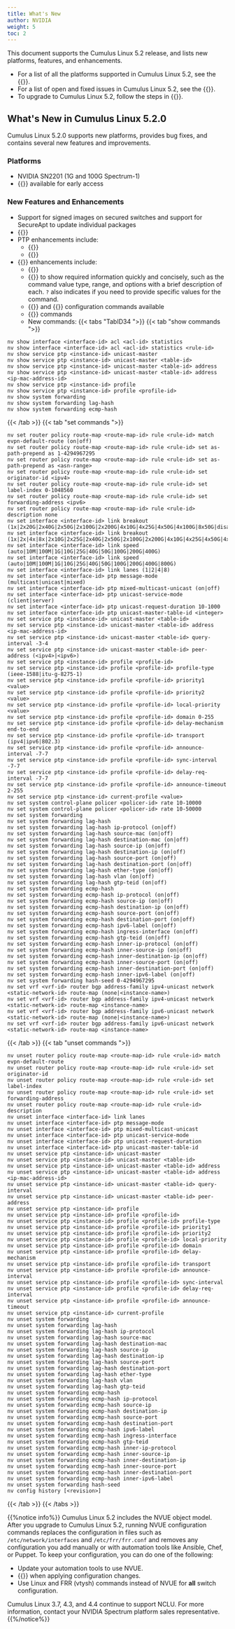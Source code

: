 ```yaml
---
title: What's New
author: NVIDIA
weight: 5
toc: 2
---
```

This document supports the Cumulus Linux 5.2 release, and lists new platforms, features, and enhancements.

- For a list of all the platforms supported in Cumulus Linux 5.2, see the {{<exlink url="www.nvidia.com/en-us/networking/ethernet-switching/hardware-compatibility-list/" text="Hardware Compatibility List (HCL)">}}.
- For a list of open and fixed issues in Cumulus Linux 5.2, see the {{<link title="Cumulus Linux 5.2 Release Notes" text="Cumulus Linux 5.2 Release Notes">}}.
- To upgrade to Cumulus Linux 5.2, follow the steps in {{<link url="Upgrading-Cumulus-Linux">}}.
<!-- vale off -->
## What's New in Cumulus Linux 5.2.0
<!-- vale on -->
Cumulus Linux 5.2.0 supports new platforms, provides bug fixes, and contains several new features and improvements.

### Platforms

- NVIDIA SN2201 (1G and 100G Spectrum-1)
- {{<link url="Interface-Configuration-and-Management/#chassis-management" text="NVIDIA SN4800 (100G Spectrum-3)">}} available for early access

### New Features and Enhancements

- Support for signed images on secured switches and support for SecureApt to update individual packages
- {{<link url="Zero-Touch-Provisioning-ZTP/#dhcp-on-front-panel-ports" text="ZTP on front panel ports">}}
- PTP enhancements include:
   - {{<link url="Precision-Time-Protocol-PTP/#ptp-profiles" text="Pre-defined PTP profiles and custom profiles">}}
   - {{<link url="Precision-Time-Protocol-PTP/#message-mode" text="PTP unicast message mode">}}
- {{<link url="NVUE-Object-Model" text="NVUE">}} enhancements include:
  - {{<link url="NVUE-CLI/#command-abbreviation" text="Command abbreviation">}}
  - {{<link url="NVUE-CLI/#command-question-mark" text="Command question mark (?)">}} to show required information quickly and concisely, such as the command value type, range, and options with a brief description of each. `?` also indicates if you need to provide specific values for the command.
  - {{<link url="Equal-Cost-Multipath-Load-Sharing-Hardware-ECMP/#gtp-hashing" text="TEID-based ECMP hashing">}} and {{<link url="Bonding-Link-Aggregation/#gtp-hashing" text="TEID-based bond hashing">}} configuration commands available
  - {{<link url="Netfilter-ACLs/#install-and-manage-acl-rules-with-nvue" text="Show ACL statistics per interface">}} commands
  - New commands:
   {{< tabs "TabID34 ">}}
{{< tab "show commands ">}}

```
nv show interface <interface-id> acl <acl-id> statistics
nv show interface <interface-id> acl <acl-id> statistics <rule-id>
nv show service ptp <instance-id> unicast-master
nv show service ptp <instance-id> unicast-master <table-id>
nv show service ptp <instance-id> unicast-master <table-id> address
nv show service ptp <instance-id> unicast-master <table-id> address <ip-mac-address-id>
nv show service ptp <instance-id> profile
nv show service ptp <instance-id> profile <profile-id>
nv show system forwarding
nv show system forwarding lag-hash
nv show system forwarding ecmp-hash
```

{{< /tab >}}
{{< tab "set commands ">}}

```
nv set router policy route-map <route-map-id> rule <rule-id> match evpn-default-route (on|off)
nv set router policy route-map <route-map-id> rule <rule-id> set as-path-prepend as 1-4294967295
nv set router policy route-map <route-map-id> rule <rule-id> set as-path-prepend as <asn-range>
nv set router policy route-map <route-map-id> rule <rule-id> set originator-id <ipv4>
nv set router policy route-map <route-map-id> rule <rule-id> set label-index 0-1048560
nv set router policy route-map <route-map-id> rule <rule-id> set forwarding-address <ipv6>
nv set router policy route-map <route-map-id> rule <rule-id> description none
nv set interface <interface-id> link breakout (1x|2x20G|2x40G|2x50G|2x100G|2x200G|4x10G|4x25G|4x50G|4x100G|8x50G|disabled|loopback)
nv set interface <interface-id> link breakout (1x|2x|4x|8x|2x10G|2x25G|2x40G|2x50G|2x100G|2x200G|4x10G|4x25G|4x50G|4x100G|8x50G|disabled|loopback)
nv set interface <interface-id> link speed (auto|10M|100M|1G|10G|25G|40G|50G|100G|200G|400G)
nv set interface <interface-id> link speed (auto|10M|100M|1G|10G|25G|40G|50G|100G|200G|400G|800G)
nv set interface <interface-id> link lanes (1|2|4|8)
nv set interface <interface-id> ptp message-mode (multicast|unicast|mixed)
nv set interface <interface-id> ptp mixed-multicast-unicast (on|off)
nv set interface <interface-id> ptp unicast-service-mode (client|server)
nv set interface <interface-id> ptp unicast-request-duration 10-1000
nv set interface <interface-id> ptp unicast-master-table-id <integer>
nv set service ptp <instance-id> unicast-master <table-id>
nv set service ptp <instance-id> unicast-master <table-id> address <ip-mac-address-id>
nv set service ptp <instance-id> unicast-master <table-id> query-interval -3-4
nv set service ptp <instance-id> unicast-master <table-id> peer-address (<ipv4>|<ipv6>)
nv set service ptp <instance-id> profile <profile-id>
nv set service ptp <instance-id> profile <profile-id> profile-type (ieee-1588|itu-g-8275-1)
nv set service ptp <instance-id> profile <profile-id> priority1 <value>
nv set service ptp <instance-id> profile <profile-id> priority2 <value>
nv set service ptp <instance-id> profile <profile-id> local-priority <value>
nv set service ptp <instance-id> profile <profile-id> domain 0-255
nv set service ptp <instance-id> profile <profile-id> delay-mechanism end-to-end
nv set service ptp <instance-id> profile <profile-id> transport (ipv4|ipv6|802.3)
nv set service ptp <instance-id> profile <profile-id> announce-interval -7-7
nv set service ptp <instance-id> profile <profile-id> sync-interval -7-7
nv set service ptp <instance-id> profile <profile-id> delay-req-interval -7-7
nv set service ptp <instance-id> profile <profile-id> announce-timeout 2-255
nv set service ptp <instance-id> current-profile <value>
nv set system control-plane policer <policer-id> rate 10-10000
nv set system control-plane policer <policer-id> rate 10-50000
nv set system forwarding
nv set system forwarding lag-hash
nv set system forwarding lag-hash ip-protocol (on|off)
nv set system forwarding lag-hash source-mac (on|off)
nv set system forwarding lag-hash destination-mac (on|off)
nv set system forwarding lag-hash source-ip (on|off)
nv set system forwarding lag-hash destination-ip (on|off)
nv set system forwarding lag-hash source-port (on|off)
nv set system forwarding lag-hash destination-port (on|off)
nv set system forwarding lag-hash ether-type (on|off)
nv set system forwarding lag-hash vlan (on|off)
nv set system forwarding lag-hash gtp-teid (on|off)
nv set system forwarding ecmp-hash
nv set system forwarding ecmp-hash ip-protocol (on|off)
nv set system forwarding ecmp-hash source-ip (on|off)
nv set system forwarding ecmp-hash destination-ip (on|off)
nv set system forwarding ecmp-hash source-port (on|off)
nv set system forwarding ecmp-hash destination-port (on|off)
nv set system forwarding ecmp-hash ipv6-label (on|off)
nv set system forwarding ecmp-hash ingress-interface (on|off)
nv set system forwarding ecmp-hash gtp-teid (on|off)
nv set system forwarding ecmp-hash inner-ip-protocol (on|off)
nv set system forwarding ecmp-hash inner-source-ip (on|off)
nv set system forwarding ecmp-hash inner-destination-ip (on|off)
nv set system forwarding ecmp-hash inner-source-port (on|off)
nv set system forwarding ecmp-hash inner-destination-port (on|off)
nv set system forwarding ecmp-hash inner-ipv6-label (on|off)
nv set system forwarding hash-seed 0-4294967295
nv set vrf <vrf-id> router bgp address-family ipv4-unicast network <static-network-id> route-map (none|<instance-name>)
nv set vrf <vrf-id> router bgp address-family ipv4-unicast network <static-network-id> route-map <instance-name>
nv set vrf <vrf-id> router bgp address-family ipv6-unicast network <static-network-id> route-map (none|<instance-name>)
nv set vrf <vrf-id> router bgp address-family ipv6-unicast network <static-network-id> route-map <instance-name>
```

{{< /tab >}}
{{< tab "unset commands ">}}

```
nv unset router policy route-map <route-map-id> rule <rule-id> match evpn-default-route
nv unset router policy route-map <route-map-id> rule <rule-id> set originator-id
nv unset router policy route-map <route-map-id> rule <rule-id> set label-index
nv unset router policy route-map <route-map-id> rule <rule-id> set forwarding-address
nv unset router policy route-map <route-map-id> rule <rule-id> description
nv unset interface <interface-id> link lanes
nv unset interface <interface-id> ptp message-mode
nv unset interface <interface-id> ptp mixed-multicast-unicast
nv unset interface <interface-id> ptp unicast-service-mode
nv unset interface <interface-id> ptp unicast-request-duration
nv unset interface <interface-id> ptp unicast-master-table-id
nv unset service ptp <instance-id> unicast-master
nv unset service ptp <instance-id> unicast-master <table-id>
nv unset service ptp <instance-id> unicast-master <table-id> address
nv unset service ptp <instance-id> unicast-master <table-id> address <ip-mac-address-id>
nv unset service ptp <instance-id> unicast-master <table-id> query-interval
nv unset service ptp <instance-id> unicast-master <table-id> peer-address
nv unset service ptp <instance-id> profile
nv unset service ptp <instance-id> profile <profile-id>
nv unset service ptp <instance-id> profile <profile-id> profile-type
nv unset service ptp <instance-id> profile <profile-id> priority1
nv unset service ptp <instance-id> profile <profile-id> priority2
nv unset service ptp <instance-id> profile <profile-id> local-priority
nv unset service ptp <instance-id> profile <profile-id> domain
nv unset service ptp <instance-id> profile <profile-id> delay-mechanism
nv unset service ptp <instance-id> profile <profile-id> transport
nv unset service ptp <instance-id> profile <profile-id> announce-interval
nv unset service ptp <instance-id> profile <profile-id> sync-interval
nv unset service ptp <instance-id> profile <profile-id> delay-req-interval
nv unset service ptp <instance-id> profile <profile-id> announce-timeout
nv unset service ptp <instance-id> current-profile
nv unset system forwarding
nv unset system forwarding lag-hash
nv unset system forwarding lag-hash ip-protocol
nv unset system forwarding lag-hash source-mac
nv unset system forwarding lag-hash destination-mac
nv unset system forwarding lag-hash source-ip
nv unset system forwarding lag-hash destination-ip
nv unset system forwarding lag-hash source-port
nv unset system forwarding lag-hash destination-port
nv unset system forwarding lag-hash ether-type
nv unset system forwarding lag-hash vlan
nv unset system forwarding lag-hash gtp-teid
nv unset system forwarding ecmp-hash
nv unset system forwarding ecmp-hash ip-protocol
nv unset system forwarding ecmp-hash source-ip
nv unset system forwarding ecmp-hash destination-ip
nv unset system forwarding ecmp-hash source-port
nv unset system forwarding ecmp-hash destination-port
nv unset system forwarding ecmp-hash ipv6-label
nv unset system forwarding ecmp-hash ingress-interface
nv unset system forwarding ecmp-hash gtp-teid
nv unset system forwarding ecmp-hash inner-ip-protocol
nv unset system forwarding ecmp-hash inner-source-ip
nv unset system forwarding ecmp-hash inner-destination-ip
nv unset system forwarding ecmp-hash inner-source-port
nv unset system forwarding ecmp-hash inner-destination-port
nv unset system forwarding ecmp-hash inner-ipv6-label
nv unset system forwarding hash-seed
nv config history [<revision>]
```

{{< /tab >}}
{{< /tabs >}}

{{%notice info%}}
Cumulus Linux 5.2 includes the NVUE object model. After you upgrade to Cumulus Linux 5.2, running NVUE configuration commands replaces the configuration in files such as `/etc/network/interfaces` and `/etc/frr/frr.conf` and removes any configuration you add manually or with automation tools like Ansible, Chef, or Puppet. To keep your configuration, you can do one of the following:

- Update your automation tools to use NVUE.
- {{<link url="NVIDIA-User-Experience-NVUE/#configure-nvue-to-ignore-linux-files" text="Configure NVUE to ignore certain underlying Linux files">}} when applying configuration changes.
- Use Linux and FRR (vtysh) commands instead of NVUE for **all** switch configuration.

Cumulus Linux 3.7, 4.3, and 4.4 continue to support NCLU. For more information, contact your NVIDIA Spectrum platform sales representative.
{{%/notice%}}
